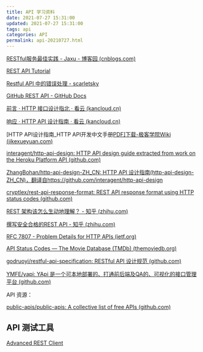```yaml
---
title: API 学习资料
date: 2021-07-27 15:31:00
updated: 2021-07-27 15:31:00
tags: api
categories: API
permalink: api-20210727.html
---
```


[RESTful服务最佳实践 - Jaxu - 博客园 (cnblogs.com)](https://www.cnblogs.com/jaxu/p/7908111.html)

[REST API Tutorial](https://www.restapitutorial.com/)

[Restful API 中的错误处理 - scarletsky](https://scarletsky.github.io/2016/11/30/error-handling-in-restful-api/)

[GitHub REST API - GitHub Docs](https://docs.github.com/cn/rest)

[前言 · HTTP 接口设计指北 · 看云 (kancloud.cn)](https://www.kancloud.cn/kancloud/http-api-guide/56260)

[响应 · HTTP API 设计指南 · 看云 (kancloud.cn)](https://www.kancloud.cn/kancloud/http-api-design/78122)

[HTTP API设计指南_HTTP API开发中文手册[PDF\]下载-极客学院Wiki (jikexueyuan.com)](https://wiki.jikexueyuan.com/project/http-api/)

[interagent/http-api-design: HTTP API design guide extracted from work on the Heroku Platform API (github.com)](https://github.com/interagent/http-api-design)

[ZhangBohan/http-api-design-ZH_CN: HTTP API 设计指南(http-api-design-ZH_CN)，翻译自https://github.com/interagent/http-api-design](https://github.com/ZhangBohan/http-api-design-ZH_CN)

[cryptlex/rest-api-response-format: REST API response format using HTTP status codes (github.com)](https://github.com/cryptlex/rest-api-response-format)

[REST 架构该怎么生动地理解？ - 知乎 (zhihu.com)](https://www.zhihu.com/question/27785028/answer/48096396)

[撰写安全合格的REST API - 知乎 (zhihu.com)](https://zhuanlan.zhihu.com/p/20034107)

[RFC 7807 - Problem Details for HTTP APIs (ietf.org)](https://datatracker.ietf.org/doc/rfc7807/?include_text=1)

[API Status Codes — The Movie Database (TMDb) (themoviedb.org)](https://www.themoviedb.org/documentation/api/status-codes)

[godruoyi/restful-api-specification: RESTful API 设计规范 (github.com)](https://github.com/godruoyi/restful-api-specification)

[YMFE/yapi: YApi 是一个可本地部署的、打通前后端及QA的、可视化的接口管理平台 (github.com)](https://github.com/YMFE/yapi)

API 资源：

[public-apis/public-apis: A collective list of free APIs (github.com)](https://github.com/public-apis/public-apis)

## API 测试工具

[Advanced REST Client](https://install.advancedrestclient.com/install)
